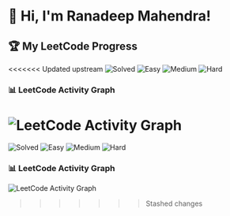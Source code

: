 # 👋 Hi, I'm Ranadeep Mahendra!

## 🏆 My LeetCode Progress

<<<<<<< Updated upstream
![Solved](https://img.shields.io/badge/Solved-70/3611-blue?cache=1752349894) ![Easy](https://img.shields.io/badge/Easy-41/885-brightgreen?cache=1752349894) ![Medium](https://img.shields.io/badge/Medium-28/1878-orange?cache=1752349894) ![Hard](https://img.shields.io/badge/Hard-1/848-red?cache=1752349894)

### 📊 LeetCode Activity Graph

![LeetCode Activity Graph](https://leetcard.jacoblin.cool/ranadeep_mahendra2426?theme=dark&font=Karma&ext=heatmap&cache=1752349894)
=======
![Solved](https://img.shields.io/badge/Solved-70/3611-blue?cache=1752349900) ![Easy](https://img.shields.io/badge/Easy-41/885-brightgreen?cache=1752349900) ![Medium](https://img.shields.io/badge/Medium-28/1878-orange?cache=1752349900) ![Hard](https://img.shields.io/badge/Hard-1/848-red?cache=1752349900)

### 📊 LeetCode Activity Graph

![LeetCode Activity Graph](https://leetcard.jacoblin.cool/ranadeep_mahendra2426?theme=dark&font=Karma&ext=heatmap&cache=1752349900)
>>>>>>> Stashed changes

